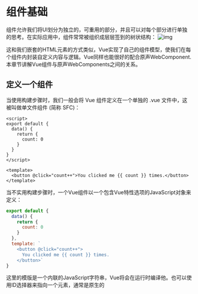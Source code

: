 # 组件基础
组件允许我们将UI划分为独立的，可重用的部分，并且可以对每个部分进行单独的思考。在实际应用中，组件常常被组织成层层签到的树状结构：
![img](https://cn.vuejs.org/assets/components.7fbb3771.png)

这和我们嵌套的HTML元素的方式类似，Vue实现了自己的组件模型，使我们在每个组件内封装自定义内容与逻辑。Vue同样也能很好的配合原声WebComponent.本章节讲解Vue组件与原声WebComponents之间的关系。

## 定义一个组件
当使用构建步骤时，我们一般会将 Vue 组件定义在一个单独的 .vue 文件中，这被叫做单文件组件 (简称 SFC)：

```vue
<script>
export default {
  data() {
    return {
      count: 0
    }
  }
}
</script>

<template>
  <button @click="count++">You clicked me {{ count }} times.</button>
</template>
```
当不实用构建步骤时，一个Vue组件以一个包含Vue特性选项的JavaScript对象来定义：
```js
export default {
  data() {
    return {
      count: 0
    }
  },
  template: `
    <button @click="count++">
      You clicked me {{ count }} times.
    </button>`
}
```
这里的模版是一个内联的JavaScript字符串，Vue将会在运行时编译他。也可以使用ID选择器来指向一个元素，通常是原生的<template>元素，Vue将会使用其内容作为模版来源。
上面例子中定义来一个组件，并在一个.js文件里默认导出他自己，但你也可以通过 具名导出 在一个文件中导出多个组件。
## 使用组件
tip:
我们会在接下来的指引中使用 SFC 语法，无论你是否使用构建步骤，组件相关的概念都是相同的。示例一节中展示了两种场景中的组件使用情况。
要使用一个子组件，我们需要在父组件中导入它。假设我们把计数器组件放在了一个叫做 ButtonCounter.vue 的文件中，这个组件将会以默认导出的形式被暴露给外部。

```vue
<script>
import ButtonCounter from './ButtonCounter.vue'

export default {
  components: {
    ButtonCounter
  }
}
</script>

<template>
  <h1>Here is a child component!</h1>
  <ButtonCounter />
</template>
```
若要将导入的组件暴露给模板，我们需要在 components 选项上注册它。这个组件将会以其注册时的名字作为模板中的标签名。

当然，你也可以全局地注册一个组件，使得它在当前应用中的任何组件上都可以使用，而不需要额外再导入。关于组件的全局注册和局部注册两种方式的利弊，我们放在了组件注册这一章节中专门讨论。

组件可以被重用任意多次：

```js
<h1>Here is a child component!</h1>
<ButtonCounter />
<ButtonCounter />
<ButtonCounter />
```


## 传递props

## 监听时间

## 通过插槽来分配内容

## 动态组件

## DOM模版解析注意事项
